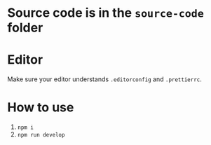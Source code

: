 # Source code is in the `source-code` folder

# Editor

Make sure your editor understands `.editorconfig` and `.prettierrc`.

# How to use

1. `npm i`
2. `npm run develop`
